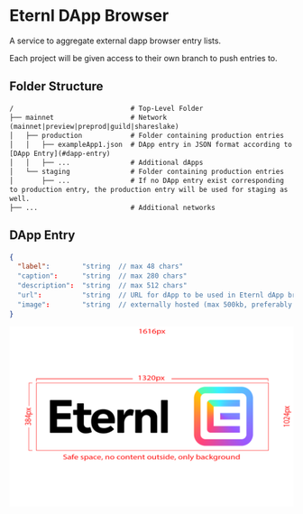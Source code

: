 # Eternl DApp Browser
A service to aggregate external dapp browser entry lists.

Each project will be given access to their own branch to push entries to.

## Folder Structure
    /                             # Top-Level Folder
    ├── mainnet                   # Network (mainnet|preview|preprod|guild|shareslake)
    │   ├── production            # Folder containing production entries
    │   │   ├── exampleApp1.json  # DApp entry in JSON format according to [DApp Entry](#dapp-entry)
    │   │   ├── ...               # Additional dApps
    │   └── staging               # Folder containing production entries
    │       ├── ...               # If no DApp entry exist corresponding to production entry, the production entry will be used for staging as well.
    ├── ...                       # Additional networks

## DApp Entry
```json
{
  "label":        "string  // max 48 chars"
  "caption":      "string  // max 280 chars"
  "description":  "string  // max 512 chars"
  "url":          "string  // URL for dApp to be used in Eternl dApp browser"
  "image":        "string  // externally hosted (max 500kb, preferably < 200kb). See dimensions below for optimal image."
}
```
![DApp example image](https://github.com/Scitz0/dapp-entries/blob/main/example/dapp_image.png)